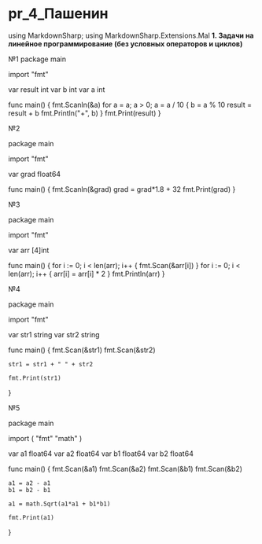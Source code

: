 # pr_4_Пашенин
using MarkdownSharp;
using MarkdownSharp.Extensions.Mal
**1. Задачи на линейное программирование (без условных операторов и циклов)**

№1
package main

import "fmt"

var result int
var b int
var a int

func main() {
	fmt.Scanln(&a)
	for a = a; a > 0; a = a / 10 {
		b = a % 10
		result = result + b
		fmt.Println("+", b)
	}
	fmt.Print(result)
}

№2

package main

import "fmt"

var grad float64

func main() {
	fmt.Scanln(&grad)
	grad = grad*1.8 + 32
	fmt.Print(grad)
}

№3

package main

import "fmt"

var arr [4]int

func main() {
	for i := 0; i < len(arr); i++ {
		fmt.Scan(&arr[i])
	}
	for i := 0; i < len(arr); i++ {
		arr[i] = arr[i] * 2
	}
	fmt.Println(arr)
}

№4

package main

import "fmt"

var str1 string
var str2 string

func main() {
	fmt.Scan(&str1)
	fmt.Scan(&str2)

	str1 = str1 + " " + str2

	fmt.Print(str1)
}

№5 

package main

import (
	"fmt"
	"math"
)

var a1 float64
var a2 float64
var b1 float64
var b2 float64

func main() {
	fmt.Scan(&a1)
	fmt.Scan(&a2)
	fmt.Scan(&b1)
	fmt.Scan(&b2)

	a1 = a2 - a1
	b1 = b2 - b1

	a1 = math.Sqrt(a1*a1 + b1*b1)

	fmt.Print(a1)
}
